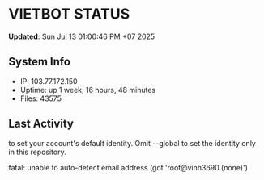# VIETBOT STATUS
**Updated**: Sun Jul 13 01:00:46 PM +07 2025

## System Info
- IP: 103.77.172.150
- Uptime: up 1 week, 16 hours, 48 minutes
- Files: 43575

## Last Activity

to set your account's default identity.
Omit --global to set the identity only in this repository.

fatal: unable to auto-detect email address (got 'root@vinh3690.(none)')
